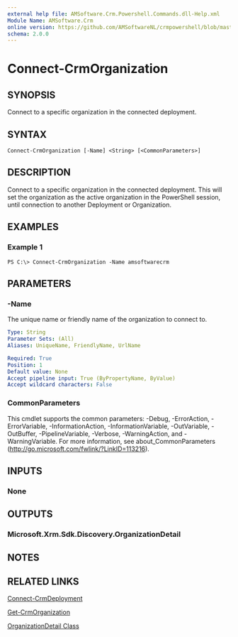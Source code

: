 ```yaml
---
external help file: AMSoftware.Crm.Powershell.Commands.dll-Help.xml
Module Name: AMSoftware.Crm
online version: https://github.com/AMSoftwareNL/crmpowershell/blob/master/docs/Connect-CrmOrganization.md
schema: 2.0.0
---
```


# Connect-CrmOrganization

## SYNOPSIS
Connect to a specific organization in the connected deployment.

## SYNTAX

```
Connect-CrmOrganization [-Name] <String> [<CommonParameters>]
```

## DESCRIPTION
Connect to a specific organization in the connected deployment. This will set the organization as the active organization in the PowerShell session, until connection to another Deployment or Organization.

## EXAMPLES

### Example 1
```
PS C:\> Connect-CrmOrganization -Name amsoftwarecrm
```

## PARAMETERS

### -Name
The unique name or friendly name of the organization to connect to.

```yaml
Type: String
Parameter Sets: (All)
Aliases: UniqueName, FriendlyName, UrlName

Required: True
Position: 1
Default value: None
Accept pipeline input: True (ByPropertyName, ByValue)
Accept wildcard characters: False
```

### CommonParameters
This cmdlet supports the common parameters: -Debug, -ErrorAction, -ErrorVariable, -InformationAction, -InformationVariable, -OutVariable, -OutBuffer, -PipelineVariable, -Verbose, -WarningAction, and -WarningVariable. For more information, see about_CommonParameters (http://go.microsoft.com/fwlink/?LinkID=113216).

## INPUTS

### None

## OUTPUTS

### Microsoft.Xrm.Sdk.Discovery.OrganizationDetail

## NOTES

## RELATED LINKS

[Connect-CrmDeployment](Connect-CrmDeployment.md)

[Get-CrmOrganization](Get-CrmOrganization.md)

[OrganizationDetail Class](https://msdn.microsoft.com/library/microsoft.xrm.sdk.organization.organizationdetail.aspx)
